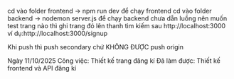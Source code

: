 cd vào folder frontend -> npm run dev để chạy frontend
cd vào folder backend -> nodemon server.js để chạy backend
chưa dẫn luồng nên muốn test trang nào thì ghi trang đó lên thanh tìm kiếm sau http://localhost:3000
ví dụ:http://localhost:3000/signup

Khi push thì push secondary chứ KHÔNG ĐƯỢC push origin


Ngày 11/10/2025
Công việc: Thiết kế trang đăng kí
Đã làm được: Thiết kế frontend và API đăng kí